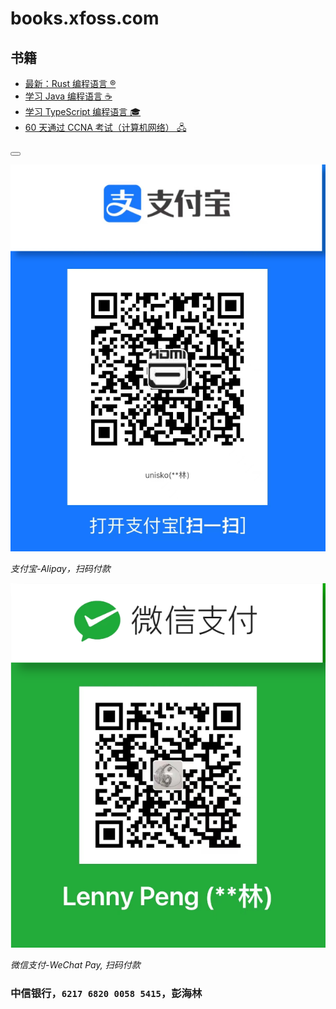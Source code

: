 # books.xfoss.com

## 书籍

- [最新：Rust 编程语言 ®️](https://rust.xfoss.com/)
- [学习 Java 编程语言 ☕️](https://java.xfoss.com/)
- [学习 TypeScript 编程语言 🎓](https://ts.xfoss.com/)
- [60 天通过 CCNA 考试（计算机网络） 🖧](https://ccna60d.xfoss.com/)

<button class="section" target="payments" hide="谢绝打赏/No donation 💰" show="我要打赏/I want to donate 💰"></button>

<!--sec data-title="付款方式/Payments" data-id="payments" data-show=true ces-->


![支付宝-Alipay](alipay-laxers.png)

*支付宝-Alipay，扫码付款*

![微信支付-WeChat Pay](wechat-pay-lenny.png)

*微信支付-WeChat Pay, 扫码付款*


### 中信银行，`6217 6820 0058 5415`，彭海林

<!--endsec-->
